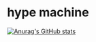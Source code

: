 # hype machine

[![Anurag's GitHub stats](https://github-readme-stats.vercel.app/api?username=Swuger&theme=radical)](https://github.com/anuraghazra/github-readme-stats)
